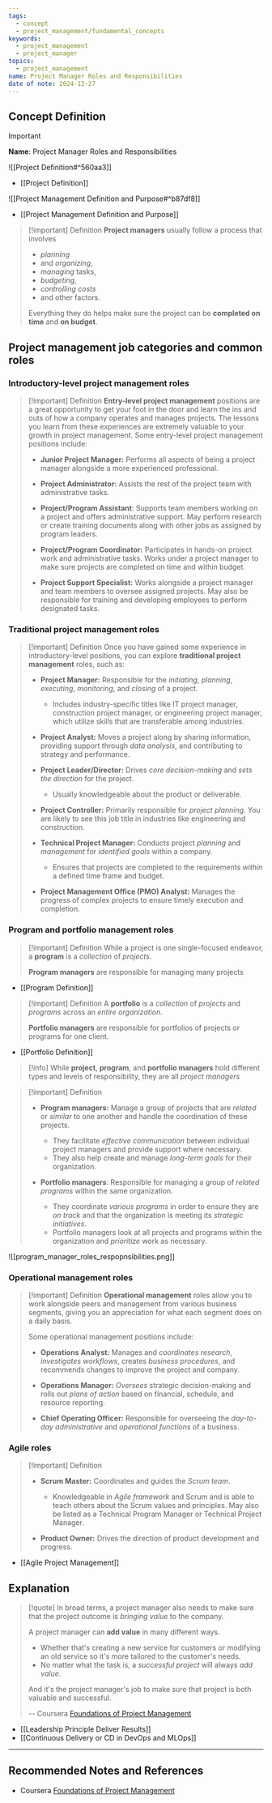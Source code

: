 ```yaml
---
tags:
  - concept
  - project_management/fundamental_concepts
keywords:
  - project_management
  - project_manager
topics:
  - project_management
name: Project Manager Roles and Responsibilities
date of note: 2024-12-27
---
```


## Concept Definition

>[!important]
>**Name**: Project Manager Roles and Responsibilities

![[Project Definition#^560aa3]]

- [[Project Definition]]

![[Project Management Definition and Purpose#^b87df8]]

- [[Project Management Definition and Purpose]]


>[!important] Definition
>**Project managers** usually follow a process that involves 
>- *planning* 
>- and *organizing*, 
>- *managing* tasks, 
>- *budgeting*, 
>- *controlling costs* 
>- and other factors. 
>
>Everything they do helps make sure the project can be **completed on time** and **on budget**. 

## Project management job categories and common roles

### Introductory-level project management roles

>[!important] Definition 
>**Entry-level project management** positions are a great opportunity to get your foot in the door and learn the ins and outs of how a company operates and manages projects. The lessons you learn from these experiences are extremely valuable to your growth in project management. Some entry-level project management positions include:
> 
> - **Junior Project Manager:** Performs all aspects of being a project manager alongside a more experienced professional.
>     
> - **Project Administrator:** Assists the rest of the project team with administrative tasks. 
>     
> - **Project/Program Assistant**: Supports team members working on a project and offers administrative support. May perform research or create training documents along with other jobs as assigned by program leaders.
>     
> - **Project/Program Coordinator:** Participates in hands-on project work and administrative tasks. Works under a project manager to make sure projects are completed on time and within budget.
>     
> - **Project Support Specialist:** Works alongside a project manager and team members to oversee assigned projects. May also be responsible for training and developing employees to perform designated tasks.

### Traditional project management roles

>[!important] Definition 
> Once you have gained some experience in introductory-level positions, you can explore **traditional project management** roles, such as:
> 
> - **Project Manager:** Responsible for the *initiating*, *planning*, *executing*, *monitoring*, and *closing* of a project. 
> 	- Includes industry-specific titles like IT project manager, construction project manager, or engineering project manager, which utilize skills that are transferable among industries.
>     
> - **Project Analyst:** Moves a project along by sharing information, providing support through *data analysis*, and contributing to strategy and performance. 
>     
> - **Project Leader/Director:** Drives *core decision-making* and *sets the direction* for the project. 
> 	- Usually knowledgeable about the product or deliverable. 
>     
> - **Project Controller:** Primarily responsible for *project planning*. You are likely to see this job title in industries like engineering and construction.
>     
> - **Technical Project Manager:** Conducts project *planning* and *management* for *identified goals* within a company. 
> 	- Ensures that projects are completed to the requirements *within* a defined time frame and budget.
>     
> - **Project Management Office (PMO) Analyst:** Manages the progress of complex projects to ensure timely execution and completion.
> 


### Program and portfolio management roles

>[!important] Definition
>While a project is one single-focused endeavor, a **program** is a *collection* of *projects*. 
>
>**Program managers** are responsible for managing many projects

- [[Program Definition]]

>[!important] Definition
>A **portfolio** is a *collection* of *projects* and *programs* across an *entire organization*. 
>
>**Portfolio managers** are responsible for portfolios of projects or programs for one client.

- [[Portfolio Definition]]

>[!info] 
>While **project**, **program**, and **portfolio managers** hold different types and levels of responsibility, they are all *project managers*
>

>[!important] Definition
>- **Program managers:** Manage a group of projects that are *related* or *similar* to one another and handle the coordination of these projects. 
>	- They facilitate *effective communication* between individual project managers and provide support where necessary. 
>	- They also help create and manage *long-term goals* for their organization.
>    
>- **Portfolio managers**: Responsible for managing a group of *related programs* within the same organization. 
>	- They coordinate *various programs* in order to ensure they are *on track* and that the organization is meeting its *strategic initiatives*. 
>	- Portfolio managers look at all projects and programs within the organization and *prioritize* work as necessary.


![[program_manager_roles_respopnsibilities.png]]

### Operational management roles

>[!important] Definition
>**Operational management** roles allow you to work alongside peers and management from various business segments, giving you an appreciation for what each segment does on a daily basis.
>
>Some operational management positions include:
> 
> - **Operations Analyst:** Manages and *coordinates* *research*, *investigates workflows*, creates *business procedures*, and recommends changes to improve the project and company. 
>     
> - **Operations Manager:** *Oversees* strategic decision-making and rolls out *plans of action* based on financial, schedule, and resource reporting. 
>     
> - **Chief Operating Officer:** Responsible for overseeing the *day-to-day administrative* and *operational functions* of a business.

### Agile roles

>[!important] Definition
> - **Scrum Master:** Coordinates and guides the *Scrum team*. 
> 	- Knowledgeable in *Agile framework* and Scrum and is able to teach others about the Scrum values and principles. May also be listed as a Technical Program Manager or Technical Project Manager.
>     
> - **Product Owner:** Drives the direction of product development and progress.

- [[Agile Project Management]]

## Explanation

>[!quote]
>In broad terms, a project manager also needs to make sure that the project outcome is *bringing value* to the company. 
> 
> A project manager can **add value** in many different ways. 
> - Whether that's creating a new service for customers or modifying an old service so it's more tailored to the customer's needs. 
> - No matter what the task is, a *successful project* will always *add value*. 
> 
> And it's the project manager's job to make sure that project is both valuable and successful.
>
>-- Coursera [Foundations of Project Management](https://www.coursera.org/learn/project-management-foundations?specialization=google-project-management)

- [[Leadership Principle Deliver Results]]
- [[Continuous Delivery or CD in DevOps and MLOps]]





-----------
##  Recommended Notes and References


- Coursera [Foundations of Project Management](https://www.coursera.org/learn/project-management-foundations?specialization=google-project-management)